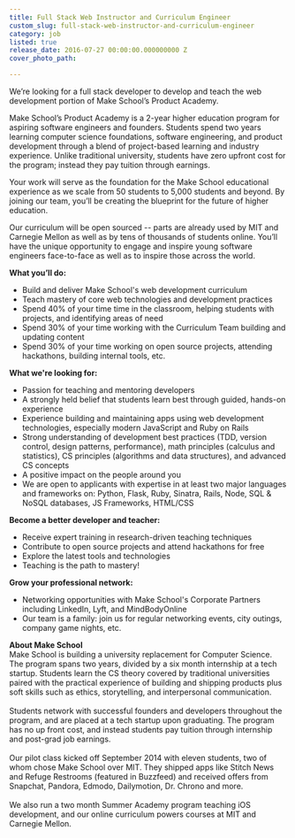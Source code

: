 ```yaml
---
title: Full Stack Web Instructor and Curriculum Engineer
custom_slug: full-stack-web-instructor-and-curriculum-engineer
category: job
listed: true
release_date: 2016-07-27 00:00:00.000000000 Z
cover_photo_path: 

---
```

We’re looking for a full stack developer to develop and teach the web development portion of Make School’s Product Academy. 

Make School’s Product Academy is a 2-year higher education program for aspiring software engineers and founders. Students spend two years learning computer science foundations, software engineering, and product development through a blend of project-based learning and industry experience. Unlike traditional university, students have zero upfront cost for the program; instead they pay tuition through earnings.

Your work will serve as the foundation for the Make School educational experience as we scale from 50 students to 5,000 students and beyond. By joining our team, you’ll be creating the blueprint for the future of higher education.

Our curriculum will be open sourced -- parts are already used by MIT and Carnegie Mellon as well as by tens of thousands of students online. You’ll have the unique opportunity to engage and inspire young software engineers face-to-face as well as to inspire those across the world.


<b>What you’ll do: </b><br>

- Build and deliver Make School's web development curriculum 
- Teach mastery of core web technologies and development practices
- Spend 40% of your time time in the classroom, helping students with projects, and identifying areas of need 
- Spend 30% of your time working with the Curriculum Team building and updating content 
- Spend 30% of your time working on open source projects, attending hackathons, building internal tools, etc.

<b>What we're looking for:</b><br>

- Passion for teaching and mentoring developers 
- A strongly held belief that students learn best through guided, hands-on experience 
- Experience building and maintaining apps using web development technologies, especially modern JavaScript and Ruby on Rails 
- Strong understanding of development best practices (TDD, version control, design patterns, performance), math principles (calculus and statistics), CS principles (algorithms and data structures), and advanced CS concepts
- A positive impact on the people around you
- We are open to applicants with expertise in at least two major languages and frameworks on: Python, Flask, Ruby, Sinatra, Rails, Node, SQL & NoSQL databases, JS Frameworks, HTML/CSS


<b>Become a better developer and teacher:</b><br>

- Receive expert training in research-driven teaching techniques
- Contribute to open source projects and attend hackathons for free
- Explore the latest tools and technologies
- Teaching is the path to mastery!

<b>Grow your professional network:</b><br>

- Networking opportunities with Make School's Corporate Partners including LinkedIn, Lyft, and MindBodyOnline
- Our team is a family: join us for regular networking events, city outings, company game nights, etc.

<b>About Make School</b><br>
Make School is building a university replacement for Computer Science.
The program spans two years, divided by a six month internship at a tech startup. Students learn the CS theory covered by traditional universities paired with the practical experience of building and shipping products plus soft skills such as ethics, storytelling, and interpersonal communication.<br><br>
Students network with successful founders and developers throughout the program, and are placed at a tech startup upon graduating. The program has no up front cost, and instead students pay tuition through internship and post-grad job earnings. <br><br>
Our pilot class kicked off September 2014 with eleven students, two of whom chose Make School over MIT. They shipped apps like Stitch News and Refuge Restrooms (featured in Buzzfeed) and received offers from Snapchat, Pandora, Edmodo, Dailymotion, Dr. Chrono and more. <br><br>
We also run a two month Summer Academy program teaching iOS development, and our online curriculum powers courses at MIT and Carnegie Mellon.

